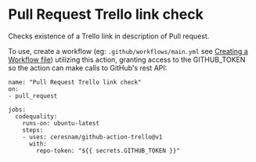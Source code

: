 # Pull Request Trello link check

Checks existence of a Trello link in description of Pull request.

To use, create a workflow (eg: `.github/workflows/main.yml` see [Creating a Workflow file](https://help.github.com/en/articles/configuring-a-workflow#creating-a-workflow-file)) utilizing this action, granting access to the GITHUB_TOKEN so the action can make calls to GitHub's rest API:
```
name: "Pull Request Trello link check"
on:
- pull_request

jobs:
  codequality:
    runs-on: ubuntu-latest
    steps:
    - uses: ceresnam/github-action-trello@v1
      with:
        repo-token: "${{ secrets.GITHUB_TOKEN }}"
```
